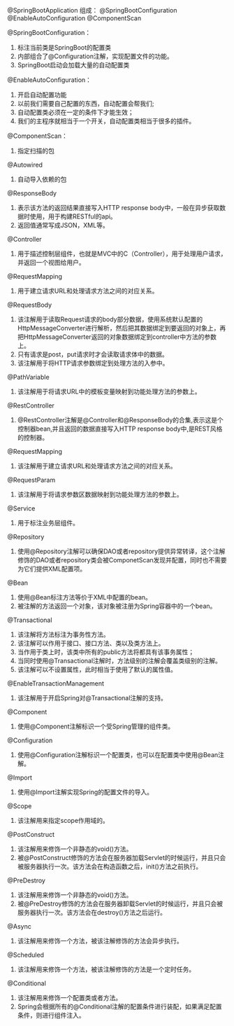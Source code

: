 @SpringBootApplication
组成：
@SpringBootConfiguration
@EnableAutoConfiguration
@ComponentScan

@SpringBootConfiguration：
1. 标注当前类是SpringBoot的配置类
2. 内部组合了@Configuration注解，实现配置文件的功能。
3. SpringBoot启动会加载大量的自动配置类

@EnableAutoConfiguration：
1. 开启自动配置功能
2. 以前我们需要自己配置的东西，自动配置会帮我们;
3. 自动配置类必须在一定的条件下才能生效；
4. 我们的主程序就相当于一个开关，自动配置类相当于很多的插件。

@ComponentScan：
1. 指定扫描的包

@Autowired
1. 自动导入依赖的包

@ResponseBody
1. 表示该方法的返回结果直接写入HTTP response body中，一般在异步获取数据时使用，用于构建RESTful的api。
2. 返回值通常写成JSON，XML等。

@Controller
1. 用于描述控制层组件，也就是MVC中的C（Controller），用于处理用户请求，并返回一个视图给用户。

@RequestMapping
1. 用于建立请求URL和处理请求方法之间的对应关系。

@RequestBody
1. 该注解用于读取Request请求的body部分数据，使用系统默认配置的HttpMessageConverter进行解析，然后把其数据绑定到要返回的对象上，再把HttpMessageConverter返回的对象数据绑定到controller中方法的参数上。
2. 只有请求是post，put请求时才会读取请求体中的数据。
3. 该注解用于将HTTP请求参数绑定到处理方法的入参中。

@PathVariable
1. 该注解用于将请求URL中的模板变量映射到功能处理方法的参数上。

@RestController
1. @RestController注解是@Controller和@ResponseBody的合集,表示这是个控制器bean,并且返回的数据直接写入HTTP response body中,是REST风格的控制器。

@RequestMapping
1. 该注解用于建立请求URL和处理请求方法之间的对应关系。

@RequestParam
1. 该注解用于将请求参数区数据映射到功能处理方法的参数上。

@Service
1. 用于标注业务层组件。

@Repository
1. 使用@Repository注解可以确保DAO或者repository提供异常转译，这个注解修饰的DAO或者repository类会被ComponetScan发现并配置，同时也不需要为它们提供XML配置项。

@Bean
1. 使用@Bean标注方法等价于XML中配置的bean。
2. 被注解的方法返回一个对象，该对象被注册为Spring容器中的一个bean。

@Transactional
1. 该注解将方法标注为事务性方法。
2. 该注解可以作用于接口、接口方法、类以及类方法上。
3. 当作用于类上时，该类中所有的public方法将都具有该事务属性；
4. 当同时使用@Transactional注解时，方法级别的注解会覆盖类级别的注解。
5. 该注解可以不设置属性，此时相当于使用了默认的属性值。

@EnableTransactionManagement
1. 该注解用于开启Spring对@Transactional注解的支持。

@Component
1. 使用@Component注解标识一个受Spring管理的组件类。

@Configuration
1. 使用@Configuration注解标识一个配置类，也可以在配置类中使用@Bean注解。

@Import
1. 使用@Import注解实现Spring的配置文件的导入。

@Scope
1. 该注解用来指定scope作用域的。

@PostConstruct
1. 该注解用来修饰一个非静态的void()方法。
2. 被@PostConstruct修饰的方法会在服务器加载Servlet的时候运行，并且只会被服务器执行一次。该方法会在构造函数之后，init()方法之前执行。

@PreDestroy
1. 该注解用来修饰一个非静态的void()方法。
2. 被@PreDestroy修饰的方法会在服务器卸载Servlet的时候运行，并且只会被服务器执行一次。该方法会在destroy()方法之后运行。

@Async
1. 该注解用来修饰一个方法，被该注解修饰的方法会异步执行。

@Scheduled
1. 该注解用来修饰一个方法，被该注解修饰的方法是一个定时任务。

@Conditional
1. 该注解用来修饰一个配置类或者方法。
2. Spring会根据所有的@Conditional注解的配置条件进行装配，如果满足配置条件，则进行组件注入。
